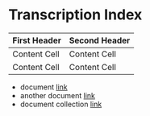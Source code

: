# Transcription Index

First Header  | Second Header
------------- | -------------
Content Cell  | Content Cell
Content Cell  | Content Cell


* document [link](http://example.com)
* another document [link](http://example.com)
* document collection [link](http://example.com)
